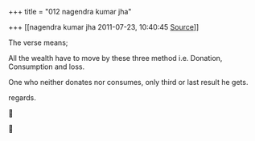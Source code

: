 +++
title = "012 nagendra kumar jha"

+++
[[nagendra kumar jha	2011-07-23, 10:40:45 [Source](https://groups.google.com/g/samskrita/c/b2i7FG4Ryp0)]]



The verse means;

All the wealth have to move by these three method i.e. Donation, Consumption and loss.

One who neither donates nor consumes, only third or last result he gets.

regards.  
  





